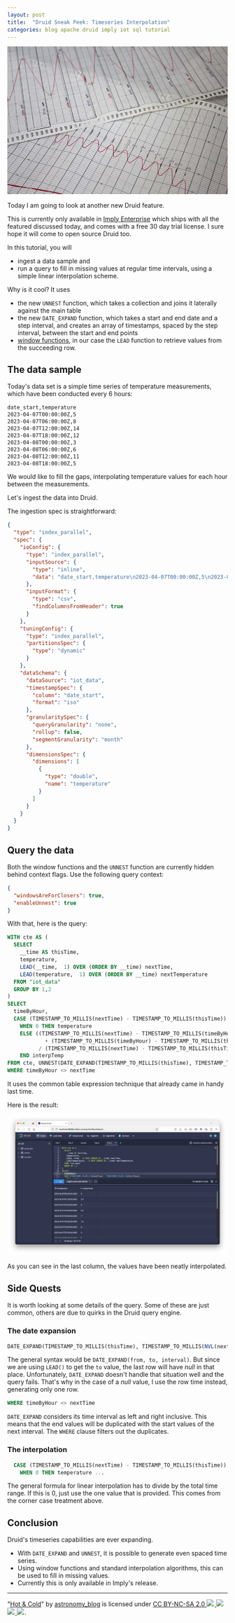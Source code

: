```yaml
---
layout: post
title:  "Druid Sneak Peek: Timeseries Interpolation"
categories: blog apache druid imply iot sql tutorial
---
```

![Druid Cookbook](/assets/2023-04-08-01-hotandcold.jpg)

Today I am going to look at another new Druid feature.

This is currently only available in [Imply Enterprise](https://imply.io/download-imply/) which ships with all the featured discussed today, and comes with a free 30 day trial license. I sure hope it will come to open source Druid too.

In this tutorial, you will 

- ingest a data sample and
- run a query to fill in missing values at regular time intervals, using a simple linear interpolation scheme.

Why is it cool? It uses 

-  the new `UNNEST` function, which takes a collection and joins it laterally against the main table
-  the new `DATE_EXPAND` function, which takes a start and end date and a step interval, and creates an array of timestamps, spaced by the step interval, between the start and end points
-  [window functions](/2023/03/26/druid-26-sneak-peek-window-functions/), in our case the `LEAD` function to retrieve values from the succeeding row.

## The data sample

Today's data set is a simple time series of temperature measurements, which have been conducted every 6 hours:

```csv
date_start,temperature
2023-04-07T00:00:00Z,5
2023-04-07T06:00:00Z,8
2023-04-07T12:00:00Z,14
2023-04-07T18:00:00Z,12
2023-04-08T00:00:00Z,3
2023-04-08T06:00:00Z,6
2023-04-08T12:00:00Z,11
2023-04-08T18:00:00Z,5
```

We would like to fill the gaps, interpolating temperature values for each hour between the measurements.

Let's ingest the data into Druid.

The ingestion spec is straightforward:

```json
{
  "type": "index_parallel",
  "spec": {
    "ioConfig": {
      "type": "index_parallel",
      "inputSource": {
        "type": "inline",
        "data": "date_start,temperature\n2023-04-07T00:00:00Z,5\n2023-04-07T06:00:00Z,8\n2023-04-07T12:00:00Z,14\n2023-04-07T18:00:00Z,12\n2023-04-08T00:00:00Z,3\n2023-04-08T06:00:00Z,6\n2023-04-08T12:00:00Z,11\n2023-04-08T18:00:00Z,5"
      },
      "inputFormat": {
        "type": "csv",
        "findColumnsFromHeader": true
      }
    },
    "tuningConfig": {
      "type": "index_parallel",
      "partitionsSpec": {
        "type": "dynamic"
      }
    },
    "dataSchema": {
      "dataSource": "iot_data",
      "timestampSpec": {
        "column": "date_start",
        "format": "iso"
      },
      "granularitySpec": {
        "queryGranularity": "none",
        "rollup": false,
        "segmentGranularity": "month"
      },
      "dimensionsSpec": {
        "dimensions": [
          {
            "type": "double",
            "name": "temperature"
          }
        ]
      }
    }
  }
}
```

## Query the data

Both the window functions and the `UNNEST` function are currently hidden behind context flags. Use the following query context:

```json
{
  "windowsAreForClosers": true,
  "enableUnnest": true
}
```

With that, here is the query:

```sql
WITH cte AS (
  SELECT 
    __time AS thisTime, 
    temperature,
    LEAD(__time,  1) OVER (ORDER BY __time) nextTime,
    LEAD(temperature,  1) OVER (ORDER BY __time) nextTemperature
  FROM "iot_data"
  GROUP BY 1,2
)
SELECT
  timeByHour,
  CASE (TIMESTAMP_TO_MILLIS(nextTime) - TIMESTAMP_TO_MILLIS(thisTime)) 
    WHEN 0 THEN temperature
    ELSE ((TIMESTAMP_TO_MILLIS(nextTime) - TIMESTAMP_TO_MILLIS(timeByHour)) * temperature 
            + (TIMESTAMP_TO_MILLIS(timeByHour) - TIMESTAMP_TO_MILLIS(thisTime)) * nextTemperature) 
          / (TIMESTAMP_TO_MILLIS(nextTime) - TIMESTAMP_TO_MILLIS(thisTime))
    END interpTemp
FROM cte, UNNEST(DATE_EXPAND(TIMESTAMP_TO_MILLIS(thisTime), TIMESTAMP_TO_MILLIS(NVL(nextTime, thisTime)), 'PT1H')) AS t(timeByHour)
WHERE timeByHour <> nextTime
```

It uses the common table expression technique that already came in handy last time.

Here is the result:

![query result](/assets/2023-04-08-02.jpg)

As you can see in the last column, the values have been neatly interpolated.

## Side Quests

It is worth looking at some details of the query. Some of these are just common, others are due to quirks in the Druid query engine.

### The date expansion

```sql
DATE_EXPAND(TIMESTAMP_TO_MILLIS(thisTime), TIMESTAMP_TO_MILLIS(NVL(nextTime, thisTime)), 'PT1H')
```

The general syntax would be `DATE_EXPAND(from, to, interval)`. But since we are using `LEAD()` to get the `to` value, the last row will have _null_ in that place. Unfortunately, `DATE_EXPAND` doesn't handle that situation well and the query fails. That's why in the case of a _null_ value, I use the row time instead, generating only one row.

```sql
WHERE timeByHour <> nextTime
```

`DATE_EXPAND` considers its time interval as left and right inclusive. This means that the end values will be duplicated with the start values of the next interval. The `WHERE` clause filters out the duplicates.

### The interpolation

```sql
  CASE (TIMESTAMP_TO_MILLIS(nextTime) - TIMESTAMP_TO_MILLIS(thisTime)) 
    WHEN 0 THEN temperature ...
```

The general formula for linear interpolation has to divide by the total time range. If this is 0, just use the one value that is provided. This comes from the corner case treatment above.

## Conclusion

Druid's timeseries capabilities are ever expanding.

- With `DATE_EXPAND` and `UNNEST`, it is possible to generate even spaced time series.
- Using window functions and standard interpolation algorithms, this can be used to fill in missing values.
- Currently this is only available in Imply's release.

---

 <p class="attribution">"<a target="_blank" rel="noopener noreferrer" href="https://www.flickr.com/photos/53575715@N02/6620214217">Hot & Cold</a>" by <a target="_blank" rel="noopener noreferrer" href="https://www.flickr.com/photos/53575715@N02">astronomy_blog</a> is licensed under <a target="_blank" rel="noopener noreferrer" href="https://creativecommons.org/licenses/by-nc-sa/2.0/?ref=openverse">CC BY-NC-SA 2.0
  <img src="https://mirrors.creativecommons.org/presskit/icons/cc.svg" style="height: 1em; margin-right: 0.125em; display: inline;"/>
  <img src="https://mirrors.creativecommons.org/presskit/icons/by.svg" style="height: 1em; margin-right: 0.125em; display: inline;"/>
  <img src="https://mirrors.creativecommons.org/presskit/icons/nc.svg" style="height: 1em; margin-right: 0.125em; display: inline;"/>
  <img src="https://mirrors.creativecommons.org/presskit/icons/sa.svg" style="height: 1em; margin-right: 0.125em; display: inline;"/></a>. </p> 
